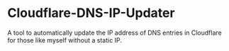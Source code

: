 # Cloudflare-DNS-IP-Updater
A tool to automatically update the IP address of DNS entries in Cloudflare for those like myself without a static IP. 
